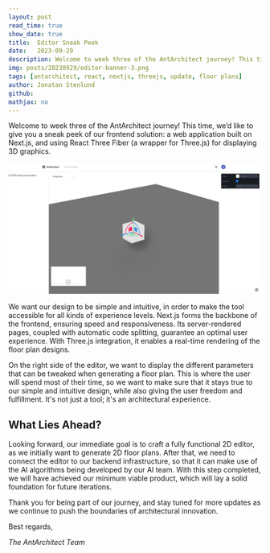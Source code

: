 ```yaml
---
layout: post
read_time: true
show_date: true
title:  Editor Sneak Peek
date:   2023-09-29
description: Welcome to week three of the AntArchitect journey! This time, we’d like to give you a sneak peek of our frontend solution.
img: posts/20230929/editor-banner-3.png
tags: [antarchitect, react, nextjs, threejs, update, floor plans]
author: Jonatan Stenlund
github:
mathjax: no
---
```

Welcome to week three of the AntArchitect journey! This time, we’d like to give you a sneak peek of our frontend solution: a web application built on Next.js, and using React Three Fiber (a wrapper for Three.js) for displaying 3D graphics.

![Editor](/assets/img/posts/20230929/editor.png)

We want our design to be simple and intuitive, in order to make the tool accessible for all kinds of experience levels. Next.js forms the backbone of the frontend, ensuring speed and responsiveness. Its server-rendered pages, coupled with automatic code splitting, guarantee an optimal user experience. With Three.js integration, it enables a real-time rendering of the floor plan designs.

On the right side of the editor, we want to display the different parameters that can be tweaked when generating a floor plan. This is where the user will spend most of their time, so we want to make sure that it stays true to our simple and intuitive design, while also giving the user freedom and fulfillment. It's not just a tool; it's an architectural experience.

## What Lies Ahead?

Looking forward, our immediate goal is to craft a fully functional 2D editor, as we initially want to generate 2D floor plans. After that, we need to connect the editor to our backend infrastructure, so that it can make use of the AI algorithms being developed by our AI team. With this step completed, we will have achieved our minimum viable product, which will lay a solid foundation for future iterations.

Thank you for being part of our journey, and stay tuned for more updates as we continue to push the boundaries of architectural innovation.

Best regards,

*The AntArchitect Team*

